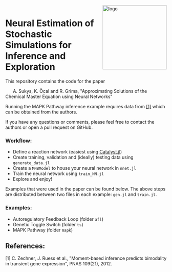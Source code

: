 <img align="right" src="https://user-images.githubusercontent.com/26488673/175932056-2fdfd47a-7b61-42f7-a7c1-c51a40f873f2.svg" alt="logo" width="200"/>

# Neural Estimation of Stochastic Simulations for Inference and Exploration

This repository contains the code for the paper

&nbsp;&nbsp;&nbsp;&nbsp;&nbsp;&nbsp;A. Sukys, K. Öcal and R. Grima, "Approximating Solutions of the Chemical Master Equation using Neural Networks"

Running the MAPK Pathway inference example requires data from [[1]](#1) which can be obtained from the authors.

If you have any questions or comments, please feel free to contact the authors or open a pull request on GitHub.

### Workflow:
* Define a reaction network (easiest using [Catalyst.jl](https://github.com/SciML/Catalyst.jl))
* Create training, validation and (ideally) testing data using `generate_data.jl`
* Create a `MNBModel` to house your neural network in `nnet.jl`
* Train the neural network using `train_NN.jl`
* Explore and enjoy!

Examples that were used in the paper can be found below. The above steps are distributed between two files in each example: `gen.jl` and `train.jl`.

### Examples:
- Autoregulatory Feedback Loop (folder `afl`)
- Genetic Toggle Switch (folder `ts`)
- MAPK Pathway (folder `mapk`)

## References:

<a id="1">[1]</a> C. Zechner, J. Ruess et al., "Moment-based inference predicts bimodality in transient gene expression", PNAS 109(21), 2012.
